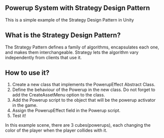 ## Powerup System with Strategy Design Pattern

This is a simple example of the Strategy Design Pattern in Unity

## What is the Strategy Design Pattern?

The Strategy Pattern defines a family of algorithms, encapsulates each one, and makes them interchangeable. Strategy lets the algorithm vary independently from clients that use it.

## How to use it?

1. Create a new class that implements the PowerupEffect Abstract Class.
2. Define the behaviour of the Powerup in the new class. Do not forget to add the CreateAssetMenu option to the class.
3. Add the Powerup script to the object that will be the powerup activator in the game.
4. Assign the PowerupEffect field in the Powerup script.
5. Test it!

In this example scene, there are 3 cubes(powerups), each changing the color of the player when the player collides with it.

